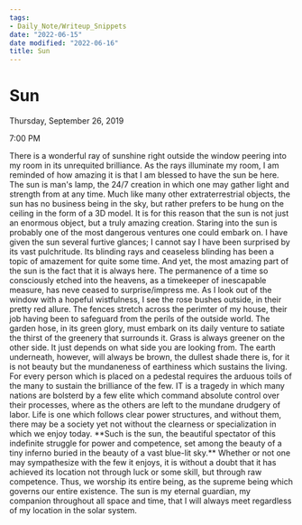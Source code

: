 ```yaml
---
tags:
- Daily_Note/Writeup_Snippets
date: "2022-06-15"
date modified: "2022-06-16"
title: Sun
---
```


# Sun
Thursday, September 26, 2019

7:00 PM

There is a wonderful ray of sunshine right outside the window peering into my room in its unrequited brilliance. As the rays illuminate my room, I am reminded of how amazing it is that I am blessed to have the sun be here. The sun is man's lamp, the 24/7 creation in which one may gather light and strength from at any time. Much like many other extraterrestrial objects, the sun has no business being in the sky, but rather prefers to be hung on the ceiling in the form of a 3D model. It is for this reason that the sun is not just an enormous object, but a truly amazing creation. Staring into the sun is probably one of the most dangerous ventures one could embark on. I have given the sun several furtive glances; I cannot say I have been surprised by its vast pulchritude. Its blinding rays and ceaseless blinding has been a topic of amazement for quite some time. And yet, the most amazing part of the sun is the fact that it is always here. The permanence of a time so consciously etched into the heavens, as a timekeeper of inescapable measure, has neve ceased to surprise/impress me. As I look out of the window with a hopeful wistfulness, I see the rose bushes outside, in their pretty red allure. The fences stretch across the perimter of my house, their job having been to safeguard from the perils of the outside world. The garden hose, in its green glory, must embark on its daily venture to satiate the thirst of the greenery that surrounds it. Grass is always greener on the other side. It just depends on what side you are looking from. The earth underneath, however, will always be brown, the dullest shade there is, for it is not beauty but the mundaneness of earthiness which sustains the living. For every person which is placed on a pedestal requires the arduous toils of the many to sustain the brilliance of the few. IT is a tragedy in which many nations are bolsterd by a few elite which command absolute control over their processes, where as the others are left to the mundane drudgery of labor. Life is one which follows clear power structures, and without them, there may be a society yet not without the clearness or specialization in which we enjoy today. \*\*Such is the sun, the beautiful spectator of this indefinite struggle for power and competence, set among the beauty of a tiny inferno buried in the beauty of a vast blue-lit sky.\*\* Whether or not one may sympathesize with the few it enjoys, it is without a doubt that it has achieved its location not through luck or some skill, but through raw competence. Thus, we worship its entire being, as the supreme being which governs our entire existence. The sun is my eternal guardian, my companion throughout all space and time, that I will always meet regardless of my location in the solar system.
